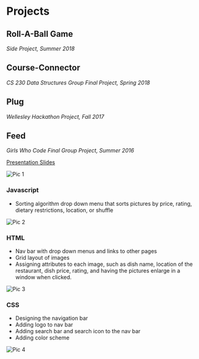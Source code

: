 # Projects


## Roll-A-Ball Game
*Side Project, Summer 2018*

## Course-Connector
*CS 230 Data Structures Group Final Project, Spring 2018*

## Plug
*Wellesley Hackathon Project, Fall 2017*

## Feed
*Girls Who Code Final Group Project, Summer 2016*

[Presentation Slides](https://docs.google.com/presentation/d/14OPGsB98vPvlWRRXpHc82Rqpk7fnCCp_prPhfxGCalE/edit?usp=sharing)

![Pic 1](aliciajlee.github.io/img/home.png)

### Javascript
* Sorting algorithm drop down menu that sorts pictures by price, rating, dietary restrictions, location, or shuffle

![Pic 2](aliciajlee.github.io/img/sort.png)

### HTML 
* Nav bar with drop down menus and links to other pages
* Grid layout of images 
* Assigning attributes to each image, such as dish name, location of the restaurant, dish price, rating, and having the pictures enlarge in a window when clicked.

![Pic 3](aliciajlee.github.io/img/upload.png)

### CSS
* Designing the navigation bar
* Adding logo to nav bar 
* Adding search bar and search icon to the nav bar
* Adding color scheme 

![Pic 4](aliciajlee.github.io/img/login.png)

